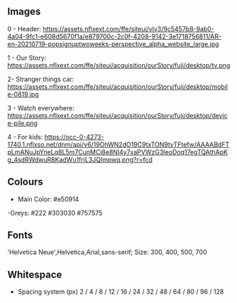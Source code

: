 ## Images

0 - Header: https://assets.nflxext.com/ffe/siteui/vlv3/9c5457b8-9ab0-4a04-9fc1-e608d5670f1a/e879700c-2c0f-4208-9142-3e1718756811/AR-en-20210719-popsignuptwoweeks-perspective_alpha_website_large.jpg

1 - Our Story: https://assets.nflxext.com/ffe/siteui/acquisition/ourStory/fuji/desktop/tv.png

2- Stranger things car: https://assets.nflxext.com/ffe/siteui/acquisition/ourStory/fuji/desktop/mobile-0819.jpg

3 - Watch everywhere: https://assets.nflxext.com/ffe/siteui/acquisition/ourStory/fuji/desktop/device-pile.png

4 - For kids: https://occ-0-4273-1740.1.nflxso.net/dnm/api/v6/19OhWN2dO19C9txTON9tvTFtefw/AAAABdFTpLmANuJpYneLq8L5m7CunMCi8e8Nl4y7xaPVWzG3IeoDoq17egTQAthApKg_4sdRWdwuR8KadWu1frjL3JQImpwq.png?r=fcd

## Colours

- Main Color:
  #e50914

-Greys:
#222
#303030
#757575

## Fonts

'Helvetica Neue',Helvetica,Arial,sans-serif;
Size: 300, 400, 500, 700

## Whitespace

- Spacing system (px)
  2 / 4 / 8 / 12 / 16 / 24 / 32 / 48 / 64 / 80 / 96 / 128
